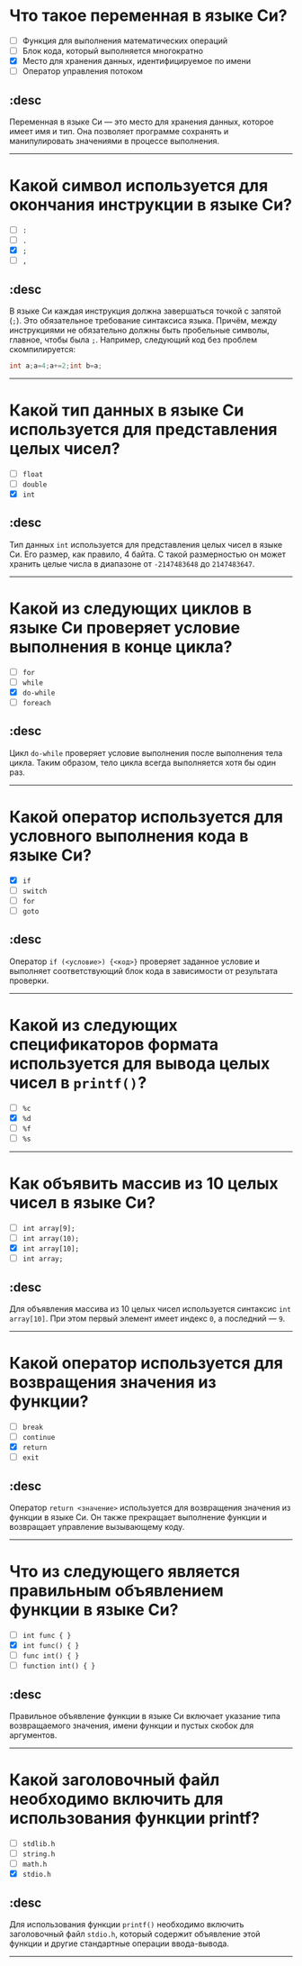 # Что такое переменная в языке Си?
- [ ] Функция для выполнения математических операций
- [ ] Блок кода, который выполняется многократно
- [x] Место для хранения данных, идентифицируемое по имени
- [ ] Оператор управления потоком

## :desc
Переменная в языке Си — это место для хранения данных, которое имеет имя и тип. Она позволяет программе сохранять и манипулировать значениями в процессе выполнения.

---

# Какой символ используется для окончания инструкции в языке Си?
- [ ] `:`
- [ ] `.`
- [x] `;`
- [ ] `,`

## :desc
В языке Си каждая инструкция должна завершаться точкой с запятой (`;`). Это обязательное требование синтаксиса языка. Причём, между инструкциями не обязательно должны быть пробельные символы, главное, чтобы была `;`. Например, следующий код без проблем скомпилируется:

```c
int a;a=4;a+=2;int b=a;
```

---

# Какой тип данных в языке Си используется для представления целых чисел?
- [ ] `float`
- [ ] `double`
- [x] `int`

## :desc
Тип данных `int` используется для представления целых чисел в языке Си. Его размер, как правило, 4 байта. С такой размерностью он может хранить целые числа в диапазоне от `-2147483648` до `2147483647`.

---

# Какой из следующих циклов в языке Си проверяет условие выполнения в конце цикла?
- [ ] `for`
- [ ] `while`
- [x] `do-while`
- [ ] `foreach`

## :desc
Цикл `do-while` проверяет условие выполнения после выполнения тела цикла. Таким образом, тело цикла всегда выполняется хотя бы один раз.

---

# Какой оператор используется для условного выполнения кода в языке Си?
- [x] `if`
- [ ] `switch`
- [ ] `for`
- [ ] `goto`

## :desc
Оператор `if (<условие>) {<код>}` проверяет заданное условие и выполняет соответствующий блок кода в зависимости от результата проверки.

---

# Какой из следующих спецификаторов формата используется для вывода целых чисел в `printf()`?
- [ ] `%c`
- [x] `%d`
- [ ] `%f`
- [ ] `%s`

---

# Как объявить массив из 10 целых чисел в языке Си?
- [ ] `int array[9];`
- [ ] `int array(10);`
- [x] `int array[10];`
- [ ] `int array;`

## :desc
Для объявления массива из 10 целых чисел используется синтаксис `int array[10]`. При этом первый элемент имеет индекс `0`, а последний — `9`.

---

# Какой оператор используется для возвращения значения из функции?
- [ ] `break`
- [ ] `continue`
- [x] `return`
- [ ] `exit`

## :desc
Оператор `return <значение>` используется для возвращения значения из функции в языке Си. Он также прекращает выполнение функции и возвращает управление вызывающему коду.

---

# Что из следующего является правильным объявлением функции в языке Си?
- [ ] `int func { }`
- [x] `int func() { }`
- [ ] `func int() { }`
- [ ] `function int() { }`

## :desc
Правильное объявление функции в языке Си включает указание типа возвращаемого значения, имени функции и пустых скобок для аргументов.

---

# Какой заголовочный файл необходимо включить для использования функции printf?
- [ ] `stdlib.h`
- [ ] `string.h`
- [ ] `math.h`
- [x] `stdio.h`

## :desc
Для использования функции `printf()` необходимо включить заголовочный файл `stdio.h`, который содержит объявление этой функции и другие стандартные операции ввода-вывода.

---
